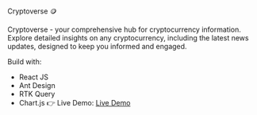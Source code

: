 Cryptoverse 🪙

Cryptoverse - your comprehensive hub for cryptocurrency information. Explore detailed insights on any cryptocurrency, including the latest news updates, designed to keep you informed and engaged.

Build with:
   - React JS
   - Ant Design
   - RTK Query
   - Chart.js
👉 Live Demo: [Live Demo](https://cryptoverseappln.netlify.app/)

